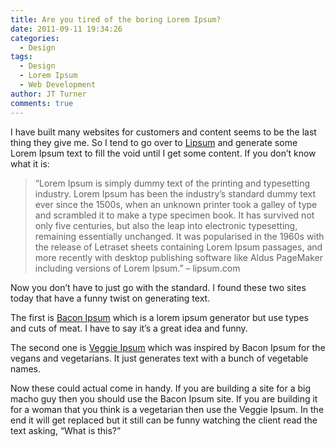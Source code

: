 ```yaml
---
title: Are you tired of the boring Lorem Ipsum?
date: 2011-09-11 19:34:26
categories:
  - Design
tags:
  - Design
  - Lorem Ipsum
  - Web Development
author: JT Turner
comments: true
---
```

I have built many websites for customers and content seems to be the last thing they give me. So I tend to go over to [Lipsum](http://www.lipsum.com/) and generate some Lorem Ipsum text to fill the void until I get some content. If you don’t know what it is:

> “Lorem Ipsum is simply dummy text of the printing and typesetting industry. Lorem Ipsum has been the industry’s standard dummy text ever since the 1500s, when an unknown printer took a galley of type and scrambled it to make a type specimen book. It has survived not only five centuries, but also the leap into electronic typesetting, remaining essentially unchanged. It was popularised in the 1960s with the release of Letraset sheets containing Lorem Ipsum passages, and more recently with desktop publishing software like Aldus PageMaker including versions of Lorem Ipsum.” – lipsum.com

Now you don’t have to just go with the standard. I found these two sites today that have a funny twist on generating text.

The first is [Bacon Ipsum](http://baconipsum.com/) which is a lorem ipsum generator but use types and cuts of meat. I have to say it’s a great idea and funny.

The second one is [Veggie Ipsum](http://veggieipsum.com/) which was inspired by Bacon Ipsum for the vegans and vegetarians. It just generates text with a bunch of vegetable names.

Now these could actual come in handy. If you are building a site for a big macho guy then you should use the Bacon Ipsum site. If you are building it for a woman that you think is a vegetarian then use the Veggie Ipsum. In the end it will get replaced but it still can be funny watching the client read the text asking, “What is this?”
